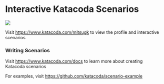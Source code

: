 # Interactive Katacoda Scenarios

[![](http://shields.katacoda.com/katacoda/mitsugk/count.svg)](https://www.katacoda.com/mitsugk "Get your profile on Katacoda.com")

Visit https://www.katacoda.com/mitsugk to view the profile and interactive scenarios

### Writing Scenarios
Visit https://www.katacoda.com/docs to learn more about creating Katacoda scenarios

For examples, visit https://github.com/katacoda/scenario-example
